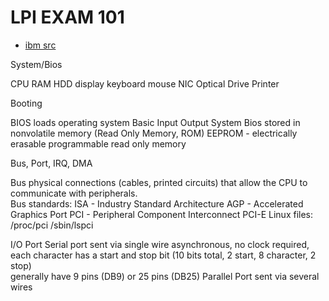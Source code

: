 LPI EXAM 101
============
+ [ibm src](http://www.ibm.com/developerworks/linux/tutorials/l-lpic1101/section2.html)

System/Bios

CPU
RAM
HDD
display
keyboard
mouse
NIC
Optical Drive
Printer

Booting

BIOS
loads operating system
Basic Input Output System
	Bios stored in nonvolatile memory (Read Only Memory, ROM)
	EEPROM - electrically erasable programmable read only memory

Bus, Port, IRQ, DMA

Bus
physical connections (cables, printed circuits) that allow the CPU to communicate with peripherals.  
Bus standards: 
ISA - Industry Standard Architecture
AGP - Accelerated Graphics Port
PCI - Peripheral Component Interconnect
	PCI-E
Linux files:
	/proc/pci
	/sbin/lspci

I/O Port
Serial port
	sent via single wire
asynchronous, 
no clock required, each character has a start and stop bit (10 bits total, 2 start, 8 character, 2 stop)  
generally have 9 pins (DB9) or 25 pins (DB25)
	Parallel Port
		sent via several wires

		
